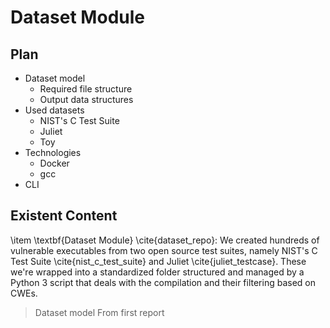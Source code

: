 # Dataset Module

## Plan

- Dataset model
  - Required file structure
  - Output data structures
- Used datasets
  - NIST's C Test Suite
  - Juliet
  - Toy
- Technologies
  - Docker
  - gcc
- CLI

## Existent Content

\item \textbf{Dataset Module} \cite{dataset_repo}: We created hundreds of vulnerable executables from two open source test suites, namely NIST's C Test Suite \cite{nist_c_test_suite} and Juliet \cite{juliet_testcase}. These we're wrapped into a standardized folder structured and managed by a Python 3 script that deals with the compilation and their filtering based on CWEs.

> Dataset model
> From first report

